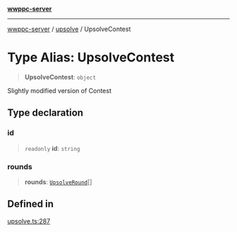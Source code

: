 [**wwppc-server**](../../README.md)

***

[wwppc-server](../../modules.md) / [upsolve](../README.md) / UpsolveContest

# Type Alias: UpsolveContest

> **UpsolveContest**: `object`

Slightly modified version of Contest

## Type declaration

### id

> `readonly` **id**: `string`

### rounds

> **rounds**: [`UpsolveRound`](UpsolveRound.md)[]

## Defined in

[upsolve.ts:287](https://github.com/WWPPC/WWPPC-server/blob/240fd8d39aa7a9e87385634bffd25137bc757d0a/src/upsolve.ts#L287)
